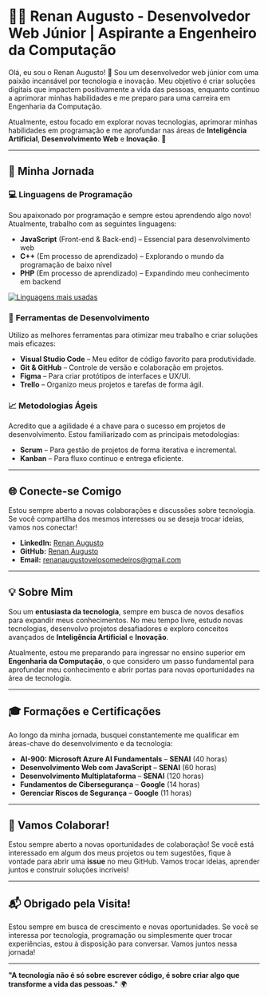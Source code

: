 # 👨‍💻 Renan Augusto - Desenvolvedor Web Júnior | Aspirante a Engenheiro da Computação

Olá, eu sou o Renan Augusto! 🚀 Sou um desenvolvedor web júnior com uma paixão incansável por tecnologia e inovação. Meu objetivo é criar soluções digitais que impactem positivamente a vida das pessoas, enquanto continuo a aprimorar minhas habilidades e me preparo para uma carreira em Engenharia da Computação. 

Atualmente, estou focado em explorar novas tecnologias, aprimorar minhas habilidades em programação e me aprofundar nas áreas de **Inteligência Artificial**, **Desenvolvimento Web** e **Inovação**. 🌟

---

## 🚀 Minha Jornada

### 💻 **Linguagens de Programação**
Sou apaixonado por programação e sempre estou aprendendo algo novo! Atualmente, trabalho com as seguintes linguagens:

- **JavaScript** (Front-end & Back-end) – Essencial para desenvolvimento web
- **C++** (Em processo de aprendizado) – Explorando o mundo da programação de baixo nível
- **PHP** (Em processo de aprendizado) – Expandindo meu conhecimento em backend

[![Linguagens mais usadas](https://github-readme-stats.vercel.app/api/top-langs/?username=renanaugusto0&layout=compact)](https://github.com/anuraghazra/github-readme-stats)

### 🧰 **Ferramentas de Desenvolvimento**
Utilizo as melhores ferramentas para otimizar meu trabalho e criar soluções mais eficazes:

- **Visual Studio Code** – Meu editor de código favorito para produtividade.
- **Git & GitHub** – Controle de versão e colaboração em projetos.
- **Figma** – Para criar protótipos de interfaces e UX/UI.
- **Trello** – Organizo meus projetos e tarefas de forma ágil.

### 📈 **Metodologias Ágeis**
Acredito que a agilidade é a chave para o sucesso em projetos de desenvolvimento. Estou familiarizado com as principais metodologias:

- **Scrum** – Para gestão de projetos de forma iterativa e incremental.
- **Kanban** – Para fluxo contínuo e entrega eficiente.

---

## 🌐 Conecte-se Comigo

Estou sempre aberto a novas colaborações e discussões sobre tecnologia. Se você compartilha dos mesmos interesses ou se deseja trocar ideias, vamos nos conectar!

- **LinkedIn:** [Renan Augusto](https://www.linkedin.com/in/renan-augusto-v-204585308/)
- **GitHub:** [Renan Augusto](https://github.com/renanaugusto0)
- **Email:** [renanaugustovelosomedeiros@gmail.com](mailto:renanaugustovelosomedeiros@gmail.com)

---

## 💡 Sobre Mim

Sou um **entusiasta da tecnologia**, sempre em busca de novos desafios para expandir meus conhecimentos. No meu tempo livre, estudo novas tecnologias, desenvolvo projetos desafiadores e exploro conceitos avançados de **Inteligência Artificial** e **Inovação**. 

Atualmente, estou me preparando para ingressar no ensino superior em **Engenharia da Computação**, o que considero um passo fundamental para aprofundar meu conhecimento e abrir portas para novas oportunidades na área de tecnologia.

---

## 🎓 **Formações e Certificações**
Ao longo da minha jornada, busquei constantemente me qualificar em áreas-chave do desenvolvimento e da tecnologia:

- **AI-900: Microsoft Azure AI Fundamentals** – **SENAI** (40 horas)
- **Desenvolvimento Web com JavaScript** – **SENAI** (60 horas)
- **Desenvolvimento Multiplataforma** – **SENAI** (120 horas)
- **Fundamentos de Cibersegurança** – **Google** (14 horas)
- **Gerenciar Riscos de Segurança** – **Google** (11 horas)

---

## 🤝 Vamos Colaborar!

Estou sempre aberto a novas oportunidades de colaboração! Se você está interessado em algum dos meus projetos ou tem sugestões, fique à vontade para abrir uma **issue** no meu GitHub. Vamos trocar ideias, aprender juntos e construir soluções incríveis!

---

## 📬 **Obrigado pela Visita!**

Estou sempre em busca de crescimento e novas oportunidades. Se você se interessa por tecnologia, programação ou simplesmente quer trocar experiências, estou à disposição para conversar. Vamos juntos nessa jornada!

---

**"A tecnologia não é só sobre escrever código, é sobre criar algo que transforme a vida das pessoas."** 🌍
